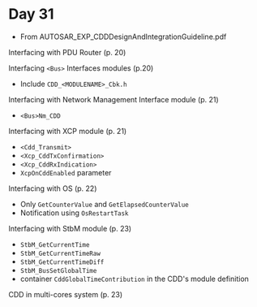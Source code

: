 # Day 31

* From AUTOSAR\_EXP\_CDDDesignAndIntegrationGuideline.pdf

Interfacing with PDU Router (p. 20)

Interfacing `<Bus>` Interfaces modules (p.20)
* Include `CDD_<MODULENAME>_Cbk.h`

Interfacing with Network Management Interface module (p. 21)
* `<Bus>Nm_CDD`

Interfacing with XCP module (p. 21)
* `<Cdd_Transmit>`
* `<Xcp_CddTxConfirmation>`
* `<Xcp_CddRxIndication>`
* `XcpOnCddEnabled` parameter

Interfacing with OS (p. 22)
* Only `GetCounterValue` and `GetElapsedCounterValue`
* Notification using `OsRestartTask`

Interfacing with StbM module (p. 23)
* `StbM_GetCurrentTime`
* `StbM_GetCurrentTimeRaw`
* `StbM_GetCurrentTimeDiff`
* `StbM_BusSetGlobalTime`
* container `CddGlobalTimeContribution` in the CDD's module definition

CDD in multi-cores system (p. 23)
